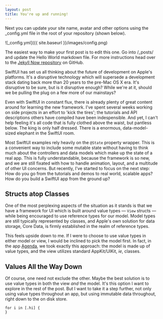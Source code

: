 ```yaml
---
layout: post
title: You're up and running!
---
```


Next you can update your site name, avatar and other options using the _config.yml file in the root of your repository (shown below).

![_config.yml]({{ site.baseurl }}/images/config.png)

The easiest way to make your first post is to edit this one. Go into /_posts/ and update the Hello World markdown file. For more instructions head over to the [Jekyll Now repository](https://github.com/barryclark/jekyll-now) on GitHub.


SwiftUI has set us all thinking about the future of development on Apple's platforms. It's a disruptive technology which will supersede a development stack dating back more than 20 years to the pre-Mac OS X era. It's disruptive to be sure, but is it disruptive enough? While we're at it, should we be pulling the plug on a few more of our mainstays?

Even with SwiftUI in constant flux, there is already plenty of great content around for learning  the new framework. I've spent several weeks working on side projects in an effort to 'kick the tires'; the tutorials and API descriptions others have compiled have been indespensible. And yet, I can't help feeling it's all code that is fully clothed above the waist, but pantless below. The king is only half dressed. There is a enormous, data-model-sized elephant in the SwiftUI room.

Most SwiftUI examples rely heavily on the `@State` property wrapper. This is a convenient way to include some mutable state without having to think much about the controllers and data models which make up the state of a real app. This is fully understandable, because the framework is so new, and we are still fixated with how to handle animation, layout, and a multitude of other UI concerns. But recently, I've started to focus on the next step: How do you go from the tutorials and demos to real world, scalable apps? How do you build a SwiftUI app from the ground up?

## Structs atop Classes

One of the most perplexing aspects of the situation as it stands is that we have a framework for UI which is built around value types — `View` structs — while being encouraged to use reference types for our model. Model types are still typically represented by classes, and Apple's own solution for data storage, Core Data, is firmly established in the realm of reference types.

This feels upside down to me. If I were to choose to use value types in either model or view, I would be inclined to pick the model first. In fact, in the app [Agenda](https://agenda.com), we took exactly this approach: the model is made up of value types, and the view utilizes standard AppKit/UIKit, _ie_, classes.

## Values All the Way Down

Of course, one need not exclude the other. Maybe the best solution is to use value types in both the view _and_ the model. It's this option I want to explore in the rest of the post. But I want to take it a step further, not only using value types throughout an app, but using immutable data throughout, right down to the on disk store.

```
for i in [.hi] {
}
```

